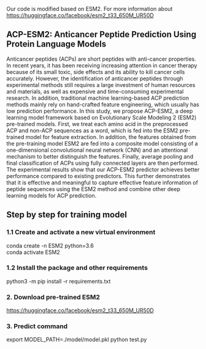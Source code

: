 Our code is modified based on ESM2. For more information about https://huggingface.co/facebook/esm2_t33_650M_UR50D
## ACP-ESM2: Anticancer Peptide Prediction Using Protein Language Models
Anticancer peptides (ACPs) are short peptides with anti-cancer properties. In recent years, it has been receiving increasing attention in cancer therapy because of its small toxic, side effects and its ability to kill cancer cells accurately. However, the identification of anticancer peptides through experimental methods still requires a large investment of human resources and materials, as well as expensive and time-consuming experimental research. In addition, traditional machine learning-based ACP prediction methods mainly rely on hand-crafted feature engineering, which usually has low prediction performance. In this study, we propose ACP-ESM2, a deep learning model framework based on Evolutionary Scale Modeling 2 (ESM2) pre-trained models. First, we treat each amino acid in the preprocessed ACP and non-ACP sequences as a word, which is fed into the ESM2 pre-trained model for feature extraction. In addition, the features obtained from the pre-training model ESM2 are fed into a composite model consisting of a one-dimensional convolutional neural network (CNN) and an attentional mechanism to better distinguish the features. Finally, average pooling and final classification of ACPs using fully connected layers are then performed. The experimental results show that our ACP-ESM2 predictor achieves better performance compared to existing predictors. This further demonstrates that it is effective and meaningful to capture effective feature information of peptide sequences using the ESM2 method and combine other deep learning models for ACP prediction.
## Step by step for training model	
### 1.1 Create and activate a new virtual environment
conda create -n ESM2 python=3.6 <br>
conda activate ESM2
### 1.2 Install the package and other requirements
python3 -m pip install -r requirements.txt
### 2. Download pre-trained ESM2
https://huggingface.co/facebook/esm2_t33_650M_UR50D
### 3. Predict command 
export MODEL_PATH=./model/model.pkl
python test.py
